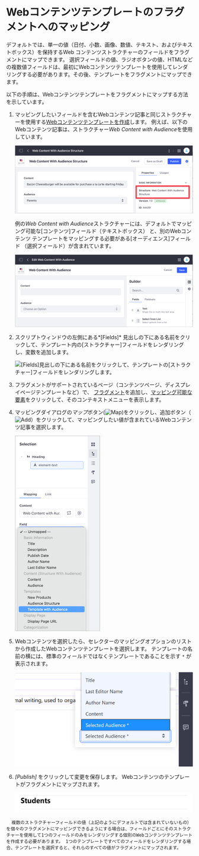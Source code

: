 # Webコンテンツテンプレートのフラグメントへのマッピング

デフォルトでは、単一の値（日付、小数、画像、数値、テキスト、およびテキストボックス）を保持するWeb コンテンツストラクチャーのフィールドをフラグメントにマップできます。 選択フィールドの値、ラジオボタンの値、HTMLなどの複数値フィールドは、最初にWebコンテンツテンプレートを使用してレンダリングする必要があります。その後、テンプレートをフラグメントにマップできます。

以下の手順は、Webコンテンツテンプレートをフラグメントにマップする方法を示しています。

1.  マッピングしたいフィールドを含むWebコンテンツ記事と同じストラクチャーを使用する[Webコンテンツテンプレートを作成](../../../content-authoring-and-management/web-content/web_content_templates.rst)します。 例えば、以下のWebコンテンツ記事は、ストラクチャー*Web Content with Audience*を使用しています。

    ![Webコンテンツ記事と同じストラクチャーを使用するテンプレートを作成します。](./mapping-web-content-templates-to-fragments/images/01.png)

    例の*Web Content with Audience*ストラクチャーには、デフォルトでマッピング可能な[コンテンツ]フィールド（テキストボックス） と、別のWebコンテンツ テンプレートをマッピングする必要がある[オーディエンス]フィールド （選択フィールド）が含まれています。

    ![一部のストラクチャーフィールドはデフォルトでマッピング可能です。](./mapping-web-content-templates-to-fragments/images/02.png)

2.  スクリプトウィンドウの左側にある*[Fields]* 見出しの下にある名前をクリックして、テンプレート内の[ストラクチャー]フィールドをレンダリングし、変数を追加します。

    ![[Fields]見出しの下にある名前をクリックして、テンプレートの[ストラクチャー]フィールドをレンダリングします。](./mapping-web-content-templates-to-fragments/images/03.png)

3.  フラグメントがサポートされているページ（コンテンツページ、ディスプレイページテンプレートなど）で、 [フラグメント](./building-content-pages.md#adding-elements-to-a-content-page)を追加し、[マッピング可能な要素](./building-content-pages.md#mapping-content)をクリックして、そのコンテキストメニューを表示します。

4.  マッピングダイアログの*マップ*ボタン(![Map](../../../images/icon-map.png))をクリックし、追加ボタン（![Add](../../../images/icon-add-app.png)）をクリックして、マッピングしたい値が含まれているWebコンテンツ記事を選択します。

    ![マッピングメニューからWebコンテンツの一部を選択します。](./mapping-web-content-templates-to-fragments/images/04.png)

5.  Webコンテンツを選択したら、セレクターのマッピングオプションのリストから作成したWebコンテンツテンプレートを選択します。 テンプレートの名前の横には、標準のフィールドではなくテンプレートであることを示す `*` が表示されます。

    ![テンプレートは、名前の横にアスタリスク付きで示されます。](./mapping-web-content-templates-to-fragments/images/05.png)

6.  *[Publish]* をクリックして変更を保存します。 Webコンテンツのテンプレートがフラグメントにマップされます。

    ![Webコンテンツテンプレートはフラグメントにマップされます。](./mapping-web-content-templates-to-fragments/images/06.png)

<!-- end list -->

``` note::
  複数のストラクチャーフィールドの値（上記のようにデフォルトでは含まれていないもの）を個々のフラグメントにマッピングできるようにする場合は、フィールドごとにそのストラクチャーを使用して1つのフィールドのみをレンダリングする個別のWebコンテンツテンプレートを作成する必要があります。 1つのテンプレートですべてのフィールドをレンダリングする場合、テンプレートを選択すると、それらのすべての値がフラグメントにマップされます。
```
